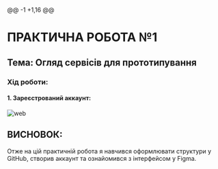 @@ -1 +1,16 @@
# **ПРАКТИЧНА РОБОТА №1**

## **Тема: Огляд сервісів для прототипування**

### Хід роботи:

#### **1. Зареєстрований аккаунт:**
![web](image/1.png)

## **ВИСНОВОК:**
Отже на цій практичній робота я навчився оформлювати структури у GitHub, створив аккаунт та ознайомився з інтерфейсом у Figma. 

  
